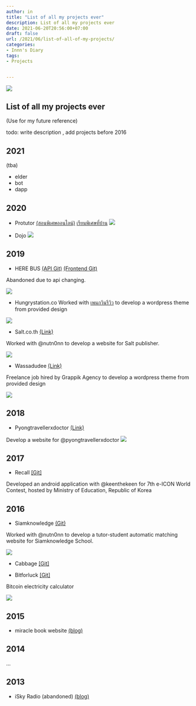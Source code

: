 ```yaml
---
author: in
title: "List of all my projects ever"
description: List of all my projects ever
date: 2021-06-20T20:56:00+07:00
draft: false
url: /2021/06/list-of-all-of-my-projects/
categories:
- Innn's Diary
tags:
- Projects


---
```

![](https://www.cyruszh.com/wp-content/uploads/2014/03/1000_Cranes_for_Japan_Sans_Text-1-1024x640.jpg)



## List of all my projects ever

(Use for my future reference)

todo: write description , add projects before 2016

## 2021

(tba)
- elder
- bot
- dapp


## 2020

- Protutor [(สอนพิเศษออนไลน์)](https://protutor.in.th) [เรียนพิเศษที่บ้าน](https://protutor.in.th)
![](/img/2021/protutor.png)


- Dojo
![](/img/2021/dojomock.png)

## 2019

- HERE BUS 
[(API Git)](https://github.com/innneang/BusTrackAPI)
[(Frontend Git)](https://github.com/innneang/BusTrackAPP)

Abandoned due to api changing.

![](/img/2021/herebus.jpg)

- Hungrystation.co
Worked with [เพนกวินรีวิว](https://www.facebook.com/guinhungry) to develop a wordpress theme from provided design

![](/img/2021/hungry.png)


- Salt.co.th [(Link)](https://salt.co.th)

Worked with @nutn0nn to develop a website for Salt publisher.

![](/img/2021/salt.png)
- Wassadudee [(Link)](https://wassadudee.com)

Freelance job hired by Grappik Agency to develop a wordpress theme from provided design

![](/img/2021/wassadudee.png)


## 2018

- Pyongtravellerxdoctor [(Link)](https://pyongtravellerxdoctor.com)

Develop a website for @pyongtravellerxdoctor
![](/img/2021/pyong.png)

## 2017

- Recall [[Git]](https://github.com/keenthekeen/Recall)

Developed an android application with @keenthekeen for 7th e-ICON World Contest, hosted by Ministry of Education, Republic of Korea



## 2016
- Siamknowledge [(Git)](https://github.com/Nutn0n/siamknowledge)

Worked with @nutn0nn to develop a tutor-student automatic matching website for Siamknowledge School.

![](/img/2021/siamknowledge.png)

- Cabbage
[[Git]](https://github.com/innneang/Cabbage)

- Bitforluck [[Git]](https://github.com/innneang/bitforluck)

Bitcoin electricity calculator

![](/img/2021/bitforluck.png)


## 2015
- miracle book website [(blog)](https://www.cyruszh.com/2015/10/miracle-website/)

## 2014
...

## 2013
- iSky Radio (abandoned) [(blog)](https://cyruszh.com/2013/05/isky-in-thai/)
